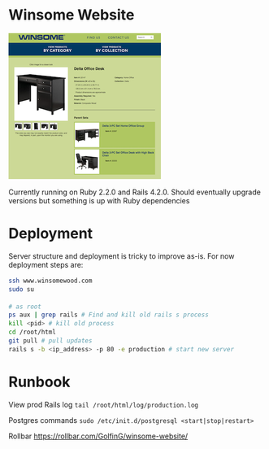 # Winsome Website

![preview](preview.png)

Currently running on Ruby 2.2.0 and Rails 4.2.0. Should eventually upgrade versions but something is up with Ruby dependencies

# Deployment

Server structure and deployment is tricky to improve as-is. For now deployment steps are:

```bash
ssh www.winsomewood.com
sudo su

# as root
ps aux | grep rails # Find and kill old rails s process
kill <pid> # kill old process
cd /root/html
git pull # pull updates
rails s -b <ip_address> -p 80 -e production # start new server
```

# Runbook

View prod Rails log
`tail /root/html/log/production.log`

Postgres commands
`sudo /etc/init.d/postgresql <start|stop|restart>`

Rollbar
https://rollbar.com/GolfinG/winsome-website/
